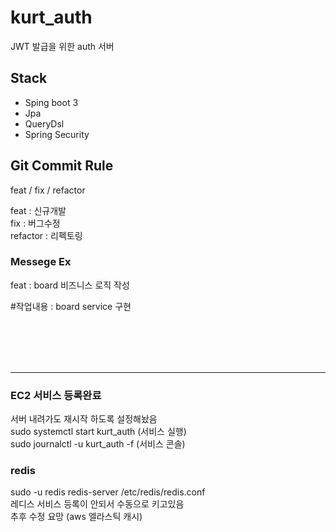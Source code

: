# kurt_auth

JWT 발급을 위한 auth 서버

## Stack
- Sping boot 3
- Jpa
- QueryDsl
- Spring Security



## Git Commit Rule
feat / fix / refactor

feat : 신규개발  
fix : 버그수정  
refactor : 리펙토링

### Messege Ex

feat : board 비즈니스 로직 작성

#작업내용 : board service 구현
  
<br>
<br>
<br>
<br>

-----------------------------------

### EC2 서비스 등록완료
서버 내려가도 재시작 하도록 설정해놨음
<br>
sudo systemctl start kurt_auth (서비스 실행)<br>
sudo journalctl -u kurt_auth -f (서비스 콘솔)



### redis 
sudo -u redis redis-server /etc/redis/redis.conf <br>
레디스 서비스 등록이 안되서 수동으로 키고있음 <br>
추후 수정 요망 (aws 엘라스틱 캐시)